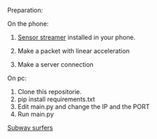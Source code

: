 Preparation:

On the phone:
1. [Sensor streamer](https://play.google.com/store/apps/details?id=cz.honzamrazek.sensorstreamer&hl=en&gl=US) installed in your phone.

2. Make a packet with linear acceleration
3. Make a server connection

On pc:
1. Clone this repositorie.
2. pip install requirements.txt
3. Edit main.py and change the IP and the PORT
4. Run main.py


[Subway surfers](https://subway-surfers.org/buenos-aires/)